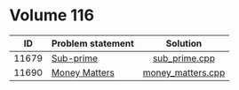 # Volume 116

|  ID   |                                                        Problem statement                                                         |                 Solution                 |
|:-----:|:---------------------------------------------------------------------------------------------------------------------------------|:----------------------------------------:|
| 11679 | [Sub-prime](http://uva.onlinejudge.org/index.php?option=com_onlinejudge&Itemid=8&category=78&page=show_problem&problem=2726)     | [sub_prime.cpp](./sub_prime.cpp)         |
| 11690 | [Money Matters](http://uva.onlinejudge.org/index.php?option=com_onlinejudge&Itemid=8&category=78&page=show_problem&problem=2737) | [money_matters.cpp](./money_matters.cpp) |
